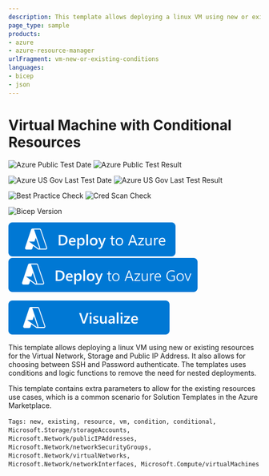 ```yaml
---
description: This template allows deploying a linux VM using new or existing resources for the Virtual Network, Storage and Public IP Address.  It also allows for choosing between SSH and Password authenticate.  The templates uses conditions and logic functions to remove the need for nested deployments.
page_type: sample
products:
- azure
- azure-resource-manager
urlFragment: vm-new-or-existing-conditions
languages:
- bicep
- json
---
```

# Virtual Machine with Conditional Resources

![Azure Public Test Date](https://azurequickstartsservice.blob.core.windows.net/badges/quickstarts/microsoft.compute/vm-new-or-existing-conditions/PublicLastTestDate.svg)
![Azure Public Test Result](https://azurequickstartsservice.blob.core.windows.net/badges/quickstarts/microsoft.compute/vm-new-or-existing-conditions/PublicDeployment.svg)

![Azure US Gov Last Test Date](https://azurequickstartsservice.blob.core.windows.net/badges/quickstarts/microsoft.compute/vm-new-or-existing-conditions/FairfaxLastTestDate.svg)
![Azure US Gov Last Test Result](https://azurequickstartsservice.blob.core.windows.net/badges/quickstarts/microsoft.compute/vm-new-or-existing-conditions/FairfaxDeployment.svg)

![Best Practice Check](https://azurequickstartsservice.blob.core.windows.net/badges/quickstarts/microsoft.compute/vm-new-or-existing-conditions/BestPracticeResult.svg)
![Cred Scan Check](https://azurequickstartsservice.blob.core.windows.net/badges/quickstarts/microsoft.compute/vm-new-or-existing-conditions/CredScanResult.svg)

![Bicep Version](https://azurequickstartsservice.blob.core.windows.net/badges/quickstarts/microsoft.compute/vm-new-or-existing-conditions/BicepVersion.svg)

[![Deploy To Azure](https://raw.githubusercontent.com/Azure/azure-quickstart-templates/master/1-CONTRIBUTION-GUIDE/images/deploytoazure.svg?sanitize=true)](https://portal.azure.com/#create/Microsoft.Template/uri/https%3A%2F%2Fraw.githubusercontent.com%2FAzure%2Fazure-quickstart-templates%2Fmaster%2Fquickstarts%2Fmicrosoft.compute%2Fvm-new-or-existing-conditions%2Fazuredeploy.json)
[![Deploy To Azure US Gov](https://raw.githubusercontent.com/Azure/azure-quickstart-templates/master/1-CONTRIBUTION-GUIDE/images/deploytoazuregov.svg?sanitize=true)](https://portal.azure.us/#create/Microsoft.Template/uri/https%3A%2F%2Fraw.githubusercontent.com%2FAzure%2Fazure-quickstart-templates%2Fmaster%2Fquickstarts%2Fmicrosoft.compute%2Fvm-new-or-existing-conditions%2Fazuredeploy.json)

[![Visualize](https://raw.githubusercontent.com/Azure/azure-quickstart-templates/master/1-CONTRIBUTION-GUIDE/images/visualizebutton.svg?sanitize=true)](http://armviz.io/#/?load=https%3A%2F%2Fraw.githubusercontent.com%2FAzure%2Fazure-quickstart-templates%2Fmaster%2Fquickstarts%2Fmicrosoft.compute%2Fvm-new-or-existing-conditions%2Fazuredeploy.json)

This template allows deploying a linux VM using new or existing resources for the Virtual Network, Storage and Public IP Address.  It also allows for choosing between SSH and Password authenticate.  The templates uses conditions and logic functions to remove the need for nested deployments.

This template contains extra parameters to allow for the existing resources use cases, which is a common scenario for Solution Templates in the Azure Marketplace.

`Tags: new, existing, resource, vm, condition, conditional, Microsoft.Storage/storageAccounts, Microsoft.Network/publicIPAddresses, Microsoft.Network/networkSecurityGroups, Microsoft.Network/virtualNetworks, Microsoft.Network/networkInterfaces, Microsoft.Compute/virtualMachines`

